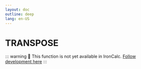 ```yaml
---
layout: doc
outline: deep
lang: en-US
---
```


# TRANSPOSE

::: warning
🚧 This function is not yet available in IronCalc.
[Follow development here](https://github.com/ironcalc/IronCalc/labels/Functions)
:::